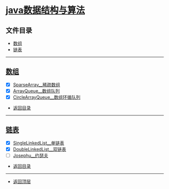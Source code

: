 
# [java数据结构与算法](../README.md)

## 文件目录

- [数组](#数组)
- [链表](#链表)

----------------

## [数组](array/src/main/java/com/cpucode)


- [x] [SparseArray__稀疏数组](array/src/main/java/com/cpucode/sparse/array/SparseArray.java)
- [x] [ArrayQueue__数组队列](array/src/main/java/com/cpucode/queue/ArrayQueue.java)
- [x] [CircleArrayQueue__数组环循队列](array/src/main/java/com/cpucode/queue/CircleArrayQueue.java)

- [返回目录](#文件目录)

----------------

## [链表](link_list/src/main/java/com/cpucode)

- [x] [SingleLinkedList__单链表](link_list/src/main/java/com/cpucode/linked/list/SingleLinkedList.java)
- [x] [DoubleLinkedList__双链表](link_list/src/main/java/com/cpucode/linked/list/DoubleLinkedList.java)
- [ ] [Josephu__约瑟夫](link_list/src/main/java/com/cpucode/linked/list/Josephu.java)

- [返回目录](#文件目录)

---------------------

- [返回顶层](../README.md)